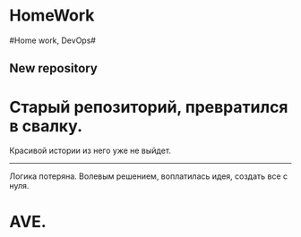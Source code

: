 # HomeWork
#Home work, DevOps#
## New repository ##
# Старый репозиторий, превратился в свалку.
Красивой истории 
из него уже не выйдет. 
***
Логика потеряна. Волевым решением, воплатилась идея, создать все с нуля.
# AVE.
